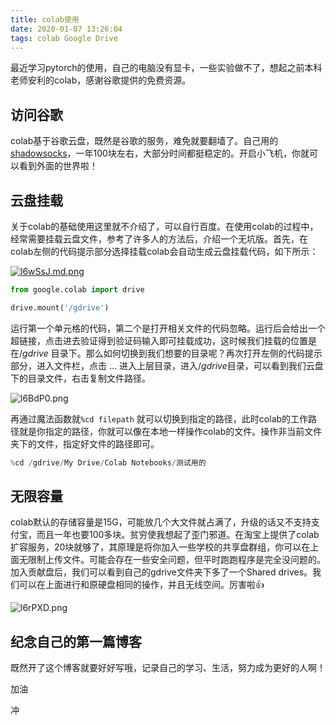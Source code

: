 ```yaml
---
title: colab使用
date: 2020-01-07 13:26:04
tags: colab Google Drive
---
```






最近学习pytorch的使用，自己的电脑没有显卡，一些实验做不了，想起之前本科老师安利的colab，感谢谷歌提供的免费资源。

## 访问谷歌

colab基于谷歌云盘，既然是谷歌的服务，难免就要翻墙了。自己用的[shadowsocks](https://github.com/shadowsocks/shadowsocks-windows/releases)，一年100块左右，大部分时间都挺稳定的。开启小飞机，你就可以看到外面的世界啦！

## 云盘挂载

关于colab的基础使用这里就不介绍了，可以自行百度。在使用colab的过程中，经常需要挂载云盘文件，参考了许多人的方法后，介绍一个无坑版。首先，在colab左侧的代码提示部分选择挂载colab会自动生成云盘挂载代码，如下所示：

[![l6wSsJ.md.png](https://s2.ax1x.com/2020/01/07/l6wSsJ.md.png)](https://imgchr.com/i/l6wSsJ)

```python
from google.colab import drive

drive.mount('/gdrive')
```

运行第一个单元格的代码，第二个是打开相关文件的代码忽略。运行后会给出一个超链接，点击进去验证得到验证码输入即可挂载成功，这时候我们挂载的位置是在$/gdrive$ 目录下。那么如何切换到我们想要的目录呢？再次打开左侧的代码提示部分，进入文件栏，点击 $...$ 进入上层目录，进入$/gdrive$目录，可以看到我们云盘下的目录文件，右击复制文件路径。

![l6BdP0.png](https://s2.ax1x.com/2020/01/07/l6BdP0.png)

再通过魔法函数$%cd 路径$就```%cd filepath``` 就可以切换到指定的路径，此时colab的工作路径就是你指定的路径，你就可以像在本地一样操作colab的文件。操作非当前文件夹下的文件，指定好文件的路径即可。

```python
%cd /gdrive/My Drive/Colab Notebooks/测试用的
```

## 无限容量

colab默认的存储容量是15G，可能放几个大文件就占满了，升级的话又不支持支付宝，而且一年也要100多块。贫穷使我想起了歪门邪道。在淘宝上提供了colab扩容服务，20块就够了，其原理是将你加入一些学校的共享盘群组，你可以在上面无限制上传文件。可能会存在一些安全问题，但平时跑跑程序是完全没问题的。加入贡献盘后，我们可以看到自己的gdrive文件夹下多了一个Shared drives。我们可以在上面进行和原硬盘相同的操作，并且无线空间。厉害啦👍

![l6rPXD.png](https://s2.ax1x.com/2020/01/07/l6rPXD.png)

## 纪念自己的第一篇博客

既然开了这个博客就要好好写哦，记录自己的学习、生活，努力成为更好的人啊！

加油

冲